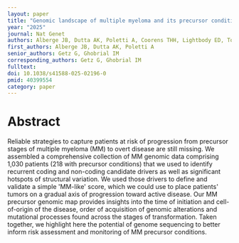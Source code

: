 ```yaml
---
layout: paper
title: "Genomic landscape of multiple myeloma and its precursor conditions"
year: "2025"
journal: Nat Genet
authors: Alberge JB, Dutta AK, Poletti A, Coorens THH, Lightbody ED, Toenges R, Loinaz X, Wallin S, Dunford A, Priebe O, Dagan J, Boehner CJ, Horowitz E, Su NK, Barr H, Hevenor L, Towle K, Beesam R, Beckwith JB, Perry J, Cordas Dos Santos DM, Bertamini L, Greipp PT, Kübler K, Arndt PF, Terragna C, Zamagni E, Boyle EM, Yong K, Morgan G, Walker BA, Dimopoulos MA, Kastritis E, Hess J, Sklavenitis-Pistofidis R, Stewart C, Getz G, Ghobrial IM
first_authors: Alberge JB, Dutta AK, Poletti A
senior_authors: Getz G, Ghobrial IM
corresponding_authors: Getz G, Ghobrial IM
fulltext: 
doi: 10.1038/s41588-025-02196-0
pmid: 40399554
category: paper
---
```


# Abstract

Reliable strategies to capture patients at risk of progression from precursor stages of multiple myeloma (MM) to overt disease are still missing. We assembled a comprehensive collection of MM genomic data comprising 1,030 patients (218 with precursor conditions) that we used to identify recurrent coding and non-coding candidate drivers as well as significant hotspots of structural variation. We used those drivers to define and validate a simple 'MM-like' score, which we could use to place patients' tumors on a gradual axis of progression toward active disease. Our MM precursor genomic map provides insights into the time of initiation and cell-of-origin of the disease, order of acquisition of genomic alterations and mutational processes found across the stages of transformation. Taken together, we highlight here the potential of genome sequencing to better inform risk assessment and monitoring of MM precursor conditions.



